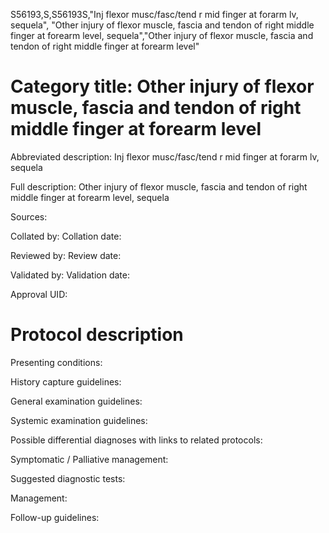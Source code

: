 S56193,S,S56193S,"Inj flexor musc/fasc/tend r mid finger at forarm lv, sequela", "Other injury of flexor muscle, fascia and tendon of right middle finger at forearm level, sequela","Other injury of flexor muscle, fascia and tendon of right middle finger at forearm level"
# Category title: Other injury of flexor muscle, fascia and tendon of right middle finger at forearm level

Abbreviated description: Inj flexor musc/fasc/tend r mid finger at forarm lv, sequela

Full description: Other injury of flexor muscle, fascia and tendon of right middle finger at forearm level, sequela

Sources:

Collated by:
Collation date:

Reviewed by:
Review date:

Validated by:
Validation date:

Approval UID:

# Protocol description

Presenting conditions:

History capture guidelines:

General examination guidelines:

Systemic examination guidelines:

Possible differential diagnoses with links to related protocols:

Symptomatic / Palliative management:

Suggested diagnostic tests:

Management:

Follow-up guidelines:
